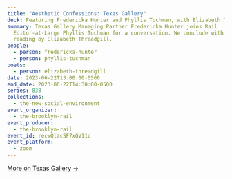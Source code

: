 ```yaml
---
title: "Aesthetic Confessions: Texas Gallery"
deck: Featuring Fredericka Hunter and Phyllis Tuchman, with Elizabeth Threadgill
summary: Texas Gallery Managing Partner Fredericka Hunter joins Rail
  Editor-at-Large Phyllis Tuchman for a conversation. We conclude with a poetry
  reading by Elizabeth Threadgill.
people:
  - person: fredericka-hunter
  - person: phyllis-tuchman
poets:
  - person: elizabeth-threadgill
date: 2023-06-22T13:00:00-0500
end_date: 2023-06-22T14:30:00-0500
series: 838
collections:
  - the-new-social-environment
event_organizer:
  - the-brooklyn-rail
event_producer:
  - the-brooklyn-rail
event_id: recwQlacSF7xGV11c
event_platform:
  - zoom
---
```

[M﻿ore on Texas Gallery →](http://www.texgal.com/index.html)